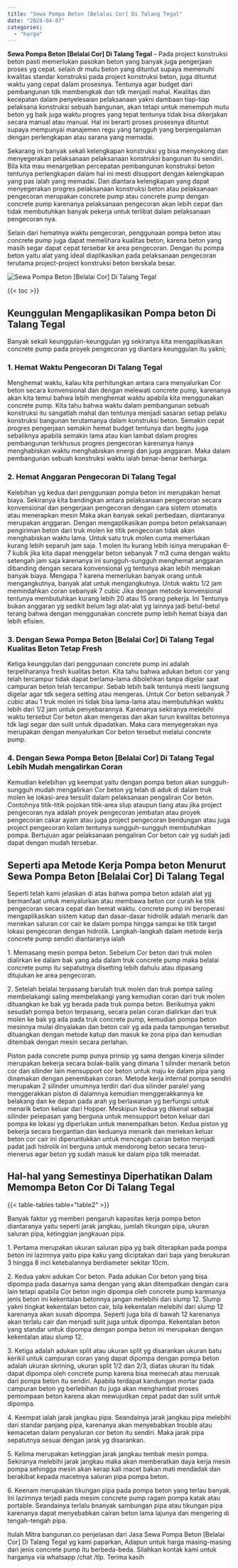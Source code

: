 ```yaml
---
title: "Sewa Pompa Beton [Belalai Cor] Di Talang Tegal"
date: "2024-04-07"
categories: 
  - "harga"
---
```


**Sewa Pompa Beton \[Belalai Cor\] Di Talang Tegal** – Pada project konstruksi beton pasti memerlukan pasokan beton yang banyak juga pengerjaan proses yg cepat. selain dr mutu beton yang dituntut supaya memenuhi kwalitas standar konstruksi pada project konstruksi beton, juga dituntut waktu yang cepat dalam prosesnya. Tentunya agar budget dari pembangunan tdk membengkak dan tdk menjadi mahal. Kwalitas dan kecepatan dalam penyelesaian pelaksanaan yakni dambaan tiap-tiap pelaksana konstruksi sebuah bangunan, akan tetapi untuk menempuh mutu beton yg baik juga waktu progres yang tepat tentunya tidak bisa dikerjakan secara manual atau manual. Hal ini berarti proses prosesnya dituntut supaya mempunyai manajemen regu yang tangguh yang berpengalaman dengan perlengkapan atau sarana yang memadai.

Sekarang ini banyak sekali kelengkapan konstruksi yg bisa menyokong dan menyegerakan pelaksanaan pelaksanaan konstruksi bangunan itu sendiri. Bila kita mau menargetkan percepatan pembangunan konstruksi beton tentunya perlengkapan dalam hal ini mesti disupport dengan kelengkapan yang pas ialah yang memadai. Dan diantara kelengkapan yang dapat menyegerakan progres pelaksanaan konstruksi beton atau pelaksanaan pengecoran merupakan concrete pump atau concrete pump dengan concrete pump karenanya pelaksanaan pengecoran akan lebih cepat dan tidak membutuhkan banyak pekerja untuk terlibat dalam pelaksanaan pengecoran nya.

Selain dari hematnya waktu pengecoran, penggunaan pompa beton atau concrete pump juga dapat memelihara kualitas beton, karena beton yang masih segar dapat cepat tersebar ke area pengecoran. Dengan itu pompa beton yaitu alat yang ideal diaplikasikan pada pelaksanaan pengecoran terutama project-project konstruksi beton berskala besar.

![Sewa Pompa Beton [Belalai Cor] Di Talang Tegal](/images/sewa-concrete-pump-17.png)

{{< toc >}}

## Keunggulan Mengaplikasikan Pompa beton Di Talang Tegal

Banyak sekali keunggulan-keunggulan yg sekiranya kita mengaplikasikan concrete pump pada proyek pengecoran yg diantara keunggulan itu yakni;

### 1\. Hemat Waktu Pengecoran Di Talang Tegal

Menghemat waktu, kalau kita perhitungkan antara cara menyalurkan Cor beton secara konvensional dan dengan melewati concrete pump, karenanya akan kita temui bahwa lebih menghemat waktu apabila kita menggunakan concrete pump. Kita tahu bahwa waktu dalam pembangunan sebuah konstruksi itu sangatlah mahal dan tentunya menjadi sasaran setiap pelaku konstruksi bangunan terutamanya dalam konstruksi beton. Semakin cepat progres pengerjaan semakin hemat budget tentunya dan begitu juga sebaliknya apabila semakin lama atau kian lambat dalam progres pembangunan terkhusus progres pengecoran karenanya hanya menghabiskan waktu menghabiskan energi dan juga anggaran. Maka dalam pembangunan sebuah konstruksi waktu ialah benar-benar berharga.

### 2\. Hemat Anggaran Pengecoran Di Talang Tegal

Kelebihan yg kedua dari penggunaan pompa beton ini merupakan hemat biaya. Sekiranya kita bandingkan antara pelaksanaan pengecoran secara konvensional dan pengerjaan pengecoran dengan cara sistem otomatis atau menerapkan mesin Maka akan banyak sekali perbedaan, diantaranya merupakan anggaran. Dengan mengaplikasikan pompa beton pelaksanaan pengiriman beton dari truk molen ke titik pengecoran tidak akan menghabiskan waktu lama. Untuk satu truk molen cuma memerlukan kurang lebih separuh jam saja. 1 molen itu kurang lebih isinya merupakan 6-7 kubik jika kita dapat menggelar beton sebanyak 7 m3 cuma dengan waktu setengah jam saja karenanya ini sungguh-sungguh menghemat anggaran dibanding dengan secara konvensional yg tentunya akan lebih memakan banyak biaya. Mengapa ? karena memerlukan banyak orang untuk mengangkutnya, banyak alat untuk mengangkutnya. Untuk waktu 1/2 jam memindahkan coran sebanyak 7 cubic Jika dengan metode konvensional tentunya membutuhkan kurang lebih 20 atau 15 orang pekerja. Ini Tentunya bukan anggaran yg sedikit belum lagi alat-alat yg lainnya jadi betul-betul terang bahwa dengan menggunakan concrete pump lebih hemat biaya dan lebih efisien.

### 3\. Dengan Sewa Pompa Beton \[Belalai Cor\] Di Talang Tegal Kualitas Beton Tetap Fresh

Ketiga keunggulan dari penggunaan concrete pump ini adalah terpeliharanya fresh kualitas beton. Kita tahu bahwa adukan beton cor yang telah tercampur tidak dapat berlama-lama dibolehkan tanpa digelar saat campuran beton telah tercampur. Sebab lebih baik tentunya mesti langsung digelar agar tdk segera setting atau mengeras. Untuk Cor beton sebanyak 7 cubic atau 1 truk molen ini tidak bisa lama-lama atau membutuhkan waktu lebih dari 1/2 jam untuk penyebarannya. Karenanya sekiranya melebihi waktu tersebut Cor beton akan mengeras dan akan turun kwalitas betonnya tdk lagi segar dan sulit untuk dipadatkan. Maka cara menyegerakan nya merupakan dengan menyalurkan Cor beton tersebut melalui concrete pump.

### 4\. Dengan Sewa Pompa Beton \[Belalai Cor\] Di Talang Tegal Lebih Mudah mengalirkan Coran

Kemudian kelebihan yg keempat yaitu dengan pompa beton akan sungguh-sungguh mudah mengalirkan Cor beton yg telah di aduk di dalam truk molen ke lokasi-area tersulit dalam pelaksanaan pengaliran Cor beton. Contohnya titik-titik pojokan titik-area slup ataupun tiang atau jika project pengecoran nya adalah proyek pengecoran jembatan atau proyek pengecoran cakar ayam atau juga project pengecoran bendungan atau juga project pengecoran kolam tentunya sungguh-sungguh membutuhkan pompa. Bertujuan agar pelaksanaan pengaliran Cor beton cair yg sudah jadi dapat dengan mudah tersebar.

## Seperti apa Metode Kerja Pompa beton Menurut Sewa Pompa Beton \[Belalai Cor\] Di Talang Tegal

Seperti telah kami jelaskan di atas bahwa pompa beton adalah alat yg bermanfaat untuk menyalurkan atau membawa beton cor curah ke titik pengecoran secara cepat dan hemat waktu. concrete pump ini beroperasi mengaplikasikan sistem katup dan dasar-dasar hidrolik adalah menarik dan menekan saluran cor cair ke dalam pompa hingga sampai ke titik target lokasi pengecoran dengan hidrolik. Langkah-langkah dalam metode kerja concrete pump sendiri diantaranya ialah

1\. Memasang mesin pompa beton. Sebelum Cor beton dari truk molen dialirkan ke dalam bak yang ada dalam truk concrete pump maka belalai concrete pump itu sepatutnya disetting lebih dahulu atau dipasang ditujukan ke area pengecoran.

2\. Setelah belalai terpasang barulah truk molen dan truk pompa saling membelakangi saling membelakangi yang kemudian coran dari truk molen dituangkan ke bak yg berada pada truk pompa beton. Berikutnya yakni sesudah pompa beton terpasang, secara pelan coran dialirkan dari truk molen ke bak yg ada pada truk concrete pump, kemudian pompa beton mesinnya mulai dinyalakan dan beton cair yg ada pada tampungan tersebut dituangkan dengan metode katup dan masuk ke zona pipa dan kemudian ditembak dengan mesin secara perlahan.

Piston pada concrete pump punya prinsip yg sama dengan kinerja silinder merupakan bekerja secara bolak-balik yang dimana 1 silinder menarik beton cor dan silinder lain mensupport cor beton untuk maju ke dalam pipa yang dinamakan dengan penembakan coran. Metode kerja internal pompa sendiri merupakan 2 silinder umumnya terdiri dari dua silinder paralel yang menggerakkan piston di dalamnya kemudian menggerakkannya ke belakang dan ke depan pada arah yg berlawanan yg berfungsi untuk menarik beton keluar dari Hopper. Meskipun kedua yg dikenal sebagai silinder pelepasan yang berguna untuk mensupport beton keluar dari pompa ke lokasi yg diperlukan untuk menempatkan beton. Kedua piston yg bekerja secara bergantian dan keduanya menarik dan menekan keluar beton cor cair ini diperuntukkan untuk mencegah cairan beton menjadi padat jadi hidrolik ini berguna untuk mendorong beton secara terus-menerus agar beton yg sudah masuk ke dalam pipa tdk memadat.

## Hal-hal yang Semestinya Diperhatikan Dalam Memompa Beton Cor Di Talang Tegal

{{< table-tables table="table2" >}}

Banyak faktor yg memberi pengaruh kapasitas kerja pompa beton diantaranya yaitu seperti jarak jangkau, jumlah tikungan pipa, ukuran saluran pipa, ketinggian jangkauan pipa.

1\. Pertama merupakan ukuran saluran pipa yg baik diterapkan pada pompa beton ini lazimnya yaitu pipa kaku yang diciptakan dari baja yang berukuran 3 hingga 8 inci ketebalannya berdiameter sekitar 10cm.

2\. Kedua yakni adukan Cor beton. Pada adukan Cor beton yang bisa dipompa pada dasarnya sama dengan yang akan ditempatkan dengan cara lain tetapi apabila Cor beton ingin dipompa oleh concrete pump karenanya jenis beton ini kekentalan betonnya jangan melebihi dari slump 12. Slump yakni tingkat kekentalan beton cair, bila kekentalan melebihi dari slump 12 karenanya akan susah dipompa. Seperti juga bila di bawah 12 karenanya akan terlalu cair dan menjadi sulit juga untuk dipompa. Kekentalan beton yang standar untuk dipompa dengan pompa beton ini merupakan dengan kekentalan atau slump 12.

3\. Ketiga adalah adukan split atau ukuran split yg disarankan ukuran batu kerikil untuk campuran coran yang dapat dipompa dengan pompa beton adalah ukuran skrining, ukuran split 1/2 dan 2/3, diatas ukuran itu tidak dapat dipompa oleh concrete pump karena bisa memecah atau merusak dari pompa beton itu sendiri. Apabila terdapat kandungan mortar pada campuran beton yg berlebihan itu juga akan menghambat proses pemompaan beton karena akan mewujudkan cepat padat dan sulit untuk dipompa.

4\. Keempat ialah jarak jangkau pipa. Seandainya jarak jangkau pipa melebihi dari standar panjang pipa, karenanya akan menyebabkan trouble atau kemacetan dalam penyaluran cor beton itu sendiri. Maka jarak pipa sepatutnya sesuai dengan jarak yg disarankan.

5\. Kelima merupakan ketinggian jarak jangkau tembak mesin pompa. Sekiranya melebihi jarak jangkau maka akan memberatkan daya kerja mesin pompa sehingga mesin akan kerap kali macet bakan mati mendadak dan berakibat kepada macetnya saluran pipa pompa beton.

6\. Keenam merupakan tikungan pipa pada pompa beton yang terlau banyak. Ini lazimnya terjadi pada mesim concrete pump ragam pompa katak atau portable. Seandainya terlalu bnanyak sambungan pipa atau tikungan pipa karenanya dapat menyebabkan cairan beton lama lajunya dan mengering di tengah-tengah pipa.

Itulah Mitra bangunan.co penjelasan dari Jasa Sewa Pompa Beton \[Belalai Cor\] Di Talang Tegal yg kami paparkan, Adapun untuk harga masing-masing dari jenis concrete pump itu berbeda-beda. Silahkan kontak kami untuk harganya via whatsapp /chat /tlp. Terima kasih
